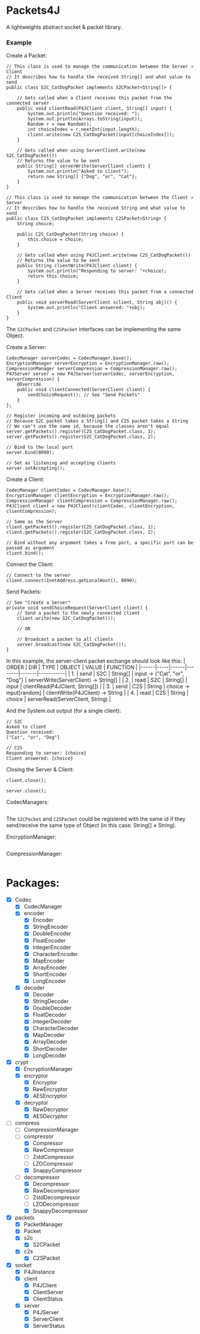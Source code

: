 # Packets4J
A lightweights abstract socket & packet library.

### Example
Create a Packet:
```
// This class is used to manage the communication between the Server → Client
// It describes how to handle the received String[] and what value to send
public class S2C_CatDogPacket implements S2CPacket<String[]> {
	
	// Gets called when a Client receives this packet from the connected server
	public void clientRead(P4JClient client, String[] input) {
		System.out.println("Question received: ");
		System.out.println(Arrays.toString(input));
		Random r = new Random();
		int choiceIndex = r.nextInt(input.length);
		client.write(new C2S_CatDogPacket(input[choiceIndex]));
	}

	// Gets called when using ServerClient.write(new S2C_CatDogPacket())
	// Returns the value to be sent
	public String[] serverWrite(ServerClient client) {
		System.out.println("Asked to client");
		return new String[] {"Dog", "or", "Cat"};
	}
}

// This class is used to manage the communication between the Client → Server
// It describes how to handle the received String and what value to send
public class C2S_CatDogPacket implements C2SPacket<String> {
	String choice;

	public C2S_CatDogPacket(String choice) {
		this.choice = choice;
	}

	// Gets called when using P4JClient.write(new C2S_CatDogPacket())
	// Returns the value to be sent
	public String clientWrite(P4JClient client) {
		System.out.println("Responding to server: "+choice);
		return this.choice;
	}

	// Gets called when a Server receives this packet from a connected Client
    public void serverRead(ServerClient sclient, String obj)() {
		System.out.println("Client answered: "+obj);
	}
}
```
The `S2CPacket` and `C2SPacket` interfaces can be implementing the same Object.

Create a Server:
```
CodecManager serverCodec = CodecManager.base();
EncryptionManager serverEncryption = EncryptionManager.raw();
CompressionManager serverCompression = CompressionManager.raw();
P4JServer server = new P4JServer(serverCodec, serverEncryption, serverCompression) {
	@Override
	public void clientConnected(ServerClient client) {
		sendChoiceRequest(); // See "Send Packets"
	}
};

// Register incoming and outdoing packets
// Because S2C packet takes a String[] and C2S packet takes a String
// We can't use the same id, because the classes aren't equal
server.getPackets().register(C2S_CatDogPacket.class, 1);
server.getPackets().register(S2C_CatDogPacket.class, 2);

// Bind to the local port
server.bind(8090);

// Set as listening and accepting clients
server.setAccepting();
```

Create a Client:
```
CodecManager clientCodec = CodecManager.base();
EncryptionManager clientEncryption = EncryptionManager.raw();
CompressionManager clientCompression = CompressionManager.raw();
P4JClient client = new P4JClient(clientCodec, clientEncryption, clientCompression);

// Same as the Server
client.getPackets().register(C2S_CatDogPacket.class, 1);
client.getPackets().register(S2C_CatDogPacket.class, 2);

// Bind without any argument takes a free port, a specific port can be passed as argument
client.bind();
```

Connect the Client:
```
// Connect to the server
client.connect(InetAddress.getLocalHost(), 8090);
```

Send Packets:
```
// See "Create a Server"
private void sendChoiceRequest(ServerClient client) {
	// Send a packet to the newly connected client
	client.write(new S2C_CatDogPacket());

	// OR
	
	// Broadcast a packet to all clients
	server.broadcast(new S2C_CatDogPacket());
}
```

In this example, the server-client packet exchange should look like this:
| ORDER | DIR | TYPE | OBJECT | VALUE | FUNCTION |
|------|-----|------|--------|-------|-----------|
| 1. | send | S2C | String[] | input → {"Cat", "or", "Dog"} | serverWrite(ServerClient) → String[] | 
| 2. | read | S2C | String[] | input                        | clientRead(P4JClient, String[]) | 
| 3. | send | C2S | String   | choice → input[random]       | clientWrite(P4JClient) → String | 
| 4. | read | C2S | String   | choice                       | serverRead(ServerClient, String) | 

And the System.out output (for a single client):
```
// S2C
Asked to client
Question received:
["Cat", "or", "Dog"]

// C2S
Responding to server: {choice}
Client answered: {choice}
```	

Closing the Server & Client:
```
client.close();

server.close();
```

CodecManagers:
```

```
The `S2CPacket` and `C2SPacket` could be registered with the same id if they send/receive the same type of Object (in this case: String[] ≠ String).

EncryptionManager:
```

```

CompressionManager:
```

```

# Packages:
- [x] Codec
	- [x] CodecManager
	- [x] encoder
		- [x] Encoder<T>
		- [x] StringEncoder
		- [x] DoubleEncoder
		- [x] FloatEncoder
		- [x] IntegerEncoder
		- [x] CharacterEncoder
		- [x] MapEncoder
		- [x] ArrayEncoder
		- [x] ShortEncoder
		- [x] LongEncoder
	- [x] decoder
		- [x] Decoder<T>
		- [x] StringDecoder
		- [x] DoubleDecoder
		- [x] FloatDecoder
		- [x] IntegerDecoder
		- [x] CharacterDecoder
		- [x] MapDecoder
		- [x] ArrayDecoder
		- [x] ShortDecoder
		- [x] LongDecoder
- [x] crypt
	- [x] EncryptionManager
	- [x] encryptor
		- [x] Encryptor
		- [x] RawEncryptor
		- [x] AESEncryptor
	- [x] decryptor
		- [x] RawDecryptor
		- [x] AESDecryptor
- [ ] compress
	- [ ] CompressionManager
	- [ ] compressor
		- [x] Compressor
		- [x] RawCompressor
		- [ ] ZstdCompressor
		- [ ] LZOCompressor
		- [x] SnappyCompressor
	- [ ] decompressor
		- [x] Decompressor
		- [x] RawDecompressor
		- [ ] ZstdDecompressor
		- [ ] LZODecompressor
		- [x] SnappyDecompressor
- [x] packets
	- [x] PacketManager
	- [x] Packet
	- [x] s2c
		- [x] S2CPacket
	- [x] c2s
		- [x] C2SPacket
- [x] socket
	- [x] P4JInstance
	- [x] client
		- [x] P4JClient
		- [x] ClientServer
		- [x] ClientStatus
	- [x] server
		- [x] P4JServer
		- [x] ServerClient
		- [x] ServerStatus
